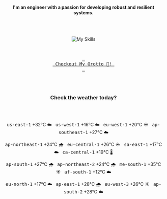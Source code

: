 <h4 align="center">I'm an engineer with a passion for developing robust and resilient systems.</h4>

<div align="center">
  <br/><br/>

![My Skills](https://go-skill-icons.vercel.app/api/icons?i=aws,azure,ts,go,docker,kubernetes,argocd,python&perline=4&theme=light)

<br/>

[<kbd> <br> Checkout My Grotto 🍵! <br> </kbd>](https://sathirak.me/)
  
</div>

<br/>
<br/>

<h3 align="center">Check the weather today?</h3>
<!-- start-daily-update -->
<div align="center">
  <!-- Updated on Fri Jun 20 01:49:41 UTC 2025 --><br><br>

  <kbd>us-east-1</kbd> +32°C ☁️ &nbsp; 
  <kbd>us-west-1</kbd> +16°C ☁️ &nbsp; 
  <kbd>eu-west-1</kbd> +20°C ☀️ &nbsp; 
  <kbd>ap-southeast-1</kbd> +27°C ☁️ <br>

  <kbd>ap-northeast-1</kbd> +24°C 🌧️ &nbsp; 
  <kbd>eu-central-1</kbd> +26°C ☀️ &nbsp; 
  <kbd>sa-east-1</kbd> +17°C ☁️ &nbsp; 
  <kbd>ca-central-1</kbd> +19°C 🌡️ <br>

  <kbd>ap-south-1</kbd> +27°C 🌧️ &nbsp; 
  <kbd>ap-northeast-2</kbd> +24°C 🌧️ &nbsp; 
  <kbd>me-south-1</kbd> +35°C ☀️ &nbsp; 
  <kbd>af-south-1</kbd> +12°C ☁️ <br>

  <kbd>eu-north-1</kbd> +17°C ☁️ &nbsp; 
  <kbd>ap-east-1</kbd> +28°C 🌧️ &nbsp; 
  <kbd>eu-west-3</kbd> +26°C ☀️ &nbsp; 
  <kbd>ap-south-2</kbd> +28°C ☁️
</div>
<!-- end-daily-update -->
